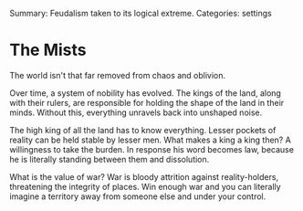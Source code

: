Summary: Feudalism taken to its logical extreme.
Categories: settings

# The Mists

The world isn't that far removed from chaos and oblivion.

Over time, a system of nobility has evolved. The kings of the land, along with their rulers, are responsible for holding the shape of the land in their minds. Without this, everything unravels back into unshaped noise.

The high king of all the land has to know everything. Lesser pockets of reality can be held stable by lesser men. What makes a king a king then? A willingness to take the burden. In response his word becomes law, because he is literally standing between them and dissolution.

What is the value of war? War is bloody attrition against reality-holders, threatening the integrity of places. Win enough war and you can literally imagine a territory away from someone else and under your control.
